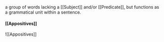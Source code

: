 a group of words lacking a [[Subject]] and/or [[Predicate]], but functions as a grammatical unit within a sentence.

#### [[Appositives]]
![[Appositives]]
